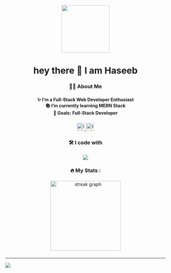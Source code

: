 <div align="center">
  <img height="150" src="https://camo.githubusercontent.com/62da68eb62b1e5f175f7d1f0191dd89a653d7908feb22d37d4a0ab07365d6791/68747470733a2f2f6d656469612e67697068792e636f6d2f6d656469612f4d3967624264396e6244724f5475314d71782f67697068792e676966"  />
</div>

###

<h1 align="center">hey there 👋 I am Haseeb</h1>

###

<h3 align="center">👩‍💻  About Me</h3>

###

<h4 align="center">✨ I’m a Full-Stack Web Developer Enthusiast<br>📚  I’m currently learning MERN Stack<br>🎯 Goals: Full-Stack Developer</h4>

###

<div align="center">
  <a href="https://linkedin.com/in/haseebyousuf" target="_blank">
    <img src="https://img.shields.io/static/v1?message=LinkedIn&logo=linkedin&label=&color=0077B5&logoColor=white&labelColor=&style=for-the-badge" height="25" alt="linkedin logo"  />
  </a>
  <a href="https://twitter.com/haseebyousuf" target="_blank">
    <img src="https://img.shields.io/static/v1?message=Twitter&logo=twitter&label=&color=1DA1F2&logoColor=white&labelColor=&style=for-the-badge" height="25" alt="twitter logo"  />
  </a>
</div>

###

<h3 align="center">🛠 I code with</h3>

###
<div align="center">
  <a href="#">
    <img src="https://skillicons.dev/icons?i=js,ts,react,nextjs,nodejs,express,docker,mongodb,materialui,tailwind" />
  </a>
</div>

###

<h3 align="center">🔥   My Stats :</h3>

###

<div align="center">
  <img src="https://streak-stats.demolab.com?user=haseebyousuf&locale=en&mode=daily&theme=cobalt2&hide_border=true&border_radius=5&date_format=j M[ Y]&order=3" height="220" alt="streak graph" /> <br>
</div>

###

  ---
[![](https://visitcount.itsvg.in/api?id=haseebyousuff&icon=0&color=1)](https://visitcount.itsvg.in)

